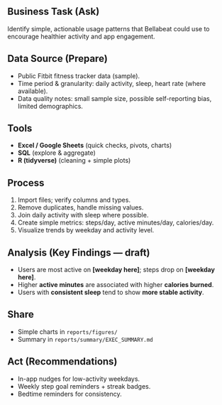## Business Task (Ask)
Identify simple, actionable usage patterns that Bellabeat could use to encourage healthier activity and app engagement.

## Data Source (Prepare)
- Public Fitbit fitness tracker data (sample).  
- Time period & granularity: daily activity, sleep, heart rate (where available).  
- Data quality notes: small sample size, possible self-reporting bias, limited demographics.

## Tools
- **Excel / Google Sheets** (quick checks, pivots, charts)  
- **SQL** (explore & aggregate)  
- **R (tidyverse)** (cleaning + simple plots)

## Process
1. Import files; verify columns and types.
2. Remove duplicates, handle missing values.
3. Join daily activity with sleep where possible.
4. Create simple metrics: steps/day, active minutes/day, calories/day.
5. Visualize trends by weekday and activity level.

## Analysis (Key Findings — draft)
- Users are most active on **[weekday here]**; steps drop on **[weekday here]**.
- Higher **active minutes** are associated with higher **calories burned**.
- Users with **consistent sleep** tend to show **more stable activity**.

## Share
- Simple charts in `reports/figures/`  
- Summary in `reports/summary/EXEC_SUMMARY.md`

## Act (Recommendations)
- In-app nudges for low-activity weekdays.
- Weekly step goal reminders + streak badges.
- Bedtime reminders for consistency.
